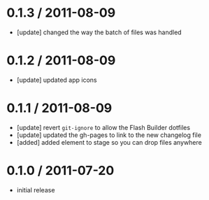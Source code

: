 
0.1.3 / 2011-08-09 
==================
* [update]  changed the way the batch of files was handled

0.1.2 / 2011-08-09 
==================
* [update]  updated app icons

0.1.1 / 2011-08-09 
==================
* [update]  revert `git-ignore` to allow the Flash Builder dotfiles
* [update]  updated the gh-pages to link to the new changelog file
* [added]   added element to stage so you can drop files anywhere

0.1.0 / 2011-07-20 
==================
* initial release

